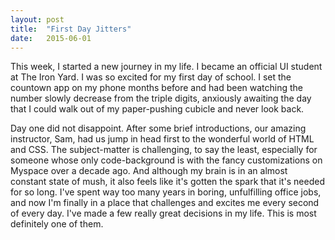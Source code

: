 ```yaml
---
layout: post
title:  "First Day Jitters"
date:   2015-06-01 
---
```

This week, I started a new journey in my life. I became an official UI student at The Iron Yard. I was so excited for my first day of school. I set the countown app on my phone months before and had been watching the number slowly decrease from the triple digits, anxiously awaiting the day that I could walk out of my paper-pushing cubicle and never look back. 

Day one did not disappoint. After some brief introductions, our amazing instructor, Sam, had us jump in head first to the wonderful world of HTML and CSS. The subject-matter is challenging, to say the least, especially for someone whose only code-background is with the fancy customizations on Myspace over a decade ago. And although my brain is in an almost constant state of mush, it also feels like it's gotten the spark that it's needed for so long. I've spent way too many years in boring, unfulfilling office jobs, and now I'm finally in a place that challenges and excites me every second of every day.
I've made a few really great decisions in my life. This is most definitely one of them. 


